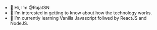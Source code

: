 - 👋 Hi, I’m @RajatSN
- 👀 I’m interested in getting to know about how the technology works.
- 🌱 I’m currently learning Vanilla Javascript follwed by ReactJS and NodeJS.
<!---
RajatSN/RajatSN is a ✨ special ✨ repository because its `README.md` (this file) appears on your GitHub profile.
You can click the Preview link to take a look at your changes.
--->
